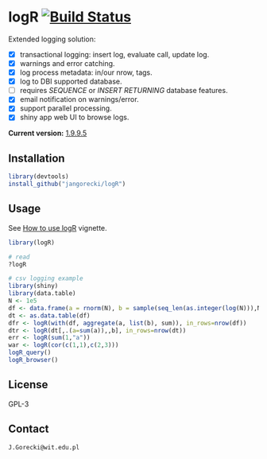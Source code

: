 # logR [![Build Status](https://travis-ci.org/jangorecki/logR.svg?branch=master)](https://travis-ci.org/jangorecki/logR)

Extended logging solution:

- [x] transactional logging: insert log, evaluate call, update log.
- [x] warnings and error catching.
- [x] log process metadata: in/our nrow, tags.
- [x] log to DBI supported database.
- [ ] requires *SEQUENCE* or *INSERT RETURNING* database features.
- [x] email notification on warnings/error.
- [x] support parallel processing.
- [x] shiny app web UI to browse logs.

**Current version:** [1.9.9.5](NEWS.md)

## Installation

```r
library(devtools)
install_github("jangorecki/logR")
```

## Usage

See [How to use logR](https://rawgit.com/jangorecki/ed9a4d9f7dbc77229746/raw/cd44c0d2e396d18ff8c0b158f550b6ef7a744a5b/logR.html) vignette.

```r
library(logR)

# read
?logR

# csv logging example
library(shiny)
library(data.table)
N <- 1e5
df <- data.frame(a = rnorm(N), b = sample(seq_len(as.integer(log(N))),N,TRUE))
dt <- as.data.table(df)
dfr <- logR(with(df, aggregate(a, list(b), sum)), in_rows=nrow(df))
dtr <- logR(dt[,.(a=sum(a)),,b], in_rows=nrow(dt))
err <- logR(sum(1,"a"))
war <- logR(cor(c(1,1),c(2,3)))
logR_query()
logR_browser()
```

## License

GPL-3

## Contact

`J.Gorecki@wit.edu.pl`
